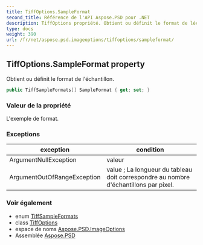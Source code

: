 ```yaml
---
title: TiffOptions.SampleFormat
second_title: Référence de l'API Aspose.PSD pour .NET
description: TiffOptions propriété. Obtient ou définit le format de léchantillon.
type: docs
weight: 390
url: /fr/net/aspose.psd.imageoptions/tiffoptions/sampleformat/
---
```

## TiffOptions.SampleFormat property

Obtient ou définit le format de l'échantillon.

```csharp
public TiffSampleFormats[] SampleFormat { get; set; }
```

### Valeur de la propriété

L'exemple de format.

### Exceptions

| exception | condition |
| --- | --- |
| ArgumentNullException | valeur |
| ArgumentOutOfRangeException | value ; La longueur du tableau doit correspondre au nombre d'échantillons par pixel. |

### Voir également

* enum [TiffSampleFormats](../../../aspose.psd.fileformats.tiff.enums/tiffsampleformats/)
* class [TiffOptions](../)
* espace de noms [Aspose.PSD.ImageOptions](../../tiffoptions/)
* Assemblée [Aspose.PSD](../../../)


